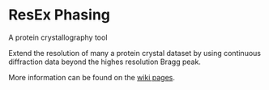 # ResEx Phasing

A protein crystallography tool

Extend the resolution of many a protein crystal dataset by using continuous 
diffraction data beyond the highes resolution Bragg peak.

More information can be found on the [wiki pages](https://github.com/kartikayyer/bragg-cont/wiki).
